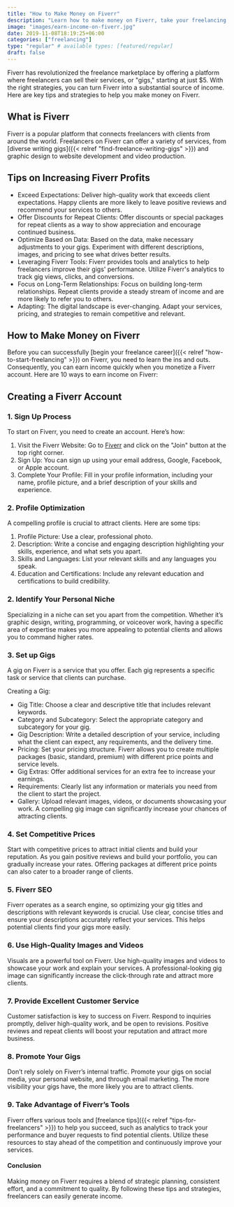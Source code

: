 ```yaml
---
title: "How to Make Money on Fiverr"
description: "Learn how to make money on Fiverr, take your freelancing earnings to the next level. Find benefits and challenges of earning on the platform."
image: "images/earn-income-on-fiverr.jpg"
date: 2019-11-08T18:19:25+06:00
categories: ["freelancing"]
type: "regular" # available types: [featured/regular]
draft: false
---
```


Fiverr has revolutionized the freelance marketplace by offering a platform where freelancers can sell their services, or "gigs," starting at just $5. With the right strategies, you can turn Fiverr into a substantial source of income. Here are key tips and strategies to help you make money on Fiverr.

## What is Fiverr

Fiverr is a popular platform that connects freelancers with clients from around the world. Freelancers on Fiverr can offer a variety of services, from [diverse writing gigs]({{< relref "find-freelance-writing-gigs" >}}) and graphic design to website development and video production.

## Tips on Increasing Fiverr Profits

* Exceed Expectations: Deliver high-quality work that exceeds client expectations. Happy clients are more likely to leave positive reviews and recommend your services to others.
* Offer Discounts for Repeat Clients: Offer discounts or special packages for repeat clients as a way to show appreciation and encourage continued business.
* Optimize Based on Data: Based on the data, make necessary adjustments to your gigs. Experiment with different descriptions, images, and pricing to see what drives better results.
* Leveraging Fiverr Tools: Fiverr provides tools and analytics to help freelancers improve their gigs' performance. Utilize Fiverr's analytics to track gig views, clicks, and conversions.
* Focus on Long-Term Relationships: Focus on building long-term relationships. Repeat clients provide a steady stream of income and are more likely to refer you to others.
* Adapting: The digital landscape is ever-changing. Adapt your services, pricing, and strategies to remain competitive and relevant.

## How to Make Money on Fiverr

Before you can successfully [begin your freelance career]({{< relref "how-to-start-freelancing" >}}) on Fiverr, you need to learn the ins and outs. Consequently, you can earn income quickly when you monetize a Fiverr account. Here are 10 ways to earn income on Fiverr:

## Creating a Fiverr Account

### 1. Sign Up Process

To start on Fiverr, you need to create an account. Here’s how:

1. Visit the Fiverr Website: Go to [Fiverr](https://www.fiverr.com/) and click on the "Join" button at the top right corner.
2. Sign Up: You can sign up using your email address, Google, Facebook, or Apple account.
3. Complete Your Profile: Fill in your profile information, including your name, profile picture, and a brief description of your skills and experience.

### 2. Profile Optimization

A compelling profile is crucial to attract clients. Here are some tips:

1. Profile Picture: Use a clear, professional photo.
2. Description: Write a concise and engaging description highlighting your skills, experience, and what sets you apart.
3. Skills and Languages: List your relevant skills and any languages you speak.
4. Education and Certifications: Include any relevant education and certifications to build credibility.

### 2. Identify Your Personal Niche

Specializing in a niche can set you apart from the competition. Whether it’s graphic design, writing, programming, or voiceover work, having a specific area of expertise makes you more appealing to potential clients and allows you to command higher rates.

### 3. Set up Gigs

A gig on Fiverr is a service that you offer. Each gig represents a specific task or service that clients can purchase.

Creating a Gig:

* Gig Title: Choose a clear and descriptive title that includes relevant keywords.
* Category and Subcategory: Select the appropriate category and subcategory for your gig.
* Gig Description: Write a detailed description of your service, including what the client can expect, any requirements, and the delivery time.
* Pricing: Set your pricing structure. Fiverr allows you to create multiple packages (basic, standard, premium) with different price points and service levels.
* Gig Extras: Offer additional services for an extra fee to increase your earnings.
* Requirements: Clearly list any information or materials you need from the client to start the project.
* Gallery: Upload relevant images, videos, or documents showcasing your work. A compelling gig image can significantly increase your chances of attracting clients.

### 4. Set Competitive Prices

Start with competitive prices to attract initial clients and build your reputation. As you gain positive reviews and build your portfolio, you can gradually increase your rates. Offering packages at different price points can also cater to a broader range of clients.

### 5. Fiverr SEO

Fiverr operates as a search engine, so optimizing your gig titles and descriptions with relevant keywords is crucial. Use clear, concise titles and ensure your descriptions accurately reflect your services. This helps potential clients find your gigs more easily.

### 6. Use High-Quality Images and Videos

Visuals are a powerful tool on Fiverr. Use high-quality images and videos to showcase your work and explain your services. A professional-looking gig image can significantly increase the click-through rate and attract more clients.

### 7. Provide Excellent Customer Service

Customer satisfaction is key to success on Fiverr. Respond to inquiries promptly, deliver high-quality work, and be open to revisions. Positive reviews and repeat clients will boost your reputation and attract more business.

### 8. Promote Your Gigs

Don’t rely solely on Fiverr’s internal traffic. Promote your gigs on social media, your personal website, and through email marketing. The more visibility your gigs have, the more likely you are to attract clients.

### 9. Take Advantage of Fiverr’s Tools

Fiverr offers various tools and [freelance tips]({{< relref "tips-for-freelancers" >}}) to help you succeed, such as analytics to track your performance and buyer requests to find potential clients. Utilize these resources to stay ahead of the competition and continuously improve your services.

#### Conclusion

Making money on Fiverr requires a blend of strategic planning, consistent effort, and a commitment to quality. By following these tips and strategies, freelancers can easily generate income.
